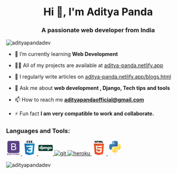 <h1 align="center">Hi 👋, I'm Aditya Panda</h1>
<h3 align="center">A passionate web developer from India</h3>

<p align="left"> <img src="https://komarev.com/ghpvc/?username=adityapandadev&label=Visitors&color=0e75b6&style=plastic" alt="adityapandadev" /> </p>

- 🌱 I’m currently learning **Web Development**

- 👨‍💻 All of my projects are available at [aditya-panda.netlify.app](aditya-panda.netlify.app)

- 📝 I regularly write articles on [aditya-panda.netlify.app/blogs.html](aditya-panda.netlify.app/blogs.html)

- 💬 Ask me about **web development , Django, Tech tips and tools**

- 📫 How to reach me **adityapandaofficial@gmail.com**

- ⚡ Fun fact **I am very compatible to work and collaborate.**


<h3 align="left">Languages and Tools:</h3>
<p align="left"> <a href="https://getbootstrap.com" target="_blank"> <img src="https://raw.githubusercontent.com/devicons/devicon/master/icons/bootstrap/bootstrap-plain-wordmark.svg" alt="bootstrap" width="40" height="40"/> </a> <a href="https://www.w3schools.com/css/" target="_blank"> <img src="https://raw.githubusercontent.com/devicons/devicon/master/icons/css3/css3-original-wordmark.svg" alt="css3" width="40" height="40"/> </a> <a href="https://www.djangoproject.com/" target="_blank"> <img src="https://raw.githubusercontent.com/devicons/devicon/master/icons/django/django-original.svg" alt="django" width="40" height="40"/> </a> <a href="https://git-scm.com/" target="_blank"> <img src="https://www.vectorlogo.zone/logos/git-scm/git-scm-icon.svg" alt="git" width="40" height="40"/> </a> <a href="https://heroku.com" target="_blank"> <img src="https://www.vectorlogo.zone/logos/heroku/heroku-icon.svg" alt="heroku" width="40" height="40"/> </a> <a href="https://www.w3.org/html/" target="_blank"> <img src="https://raw.githubusercontent.com/devicons/devicon/master/icons/html5/html5-original-wordmark.svg" alt="html5" width="40" height="40"/> </a> <a href="https://www.python.org" target="_blank"> <img src="https://raw.githubusercontent.com/devicons/devicon/master/icons/python/python-original.svg" alt="python" width="40" height="40"/> </a> </p>

<p><img align="center" src="https://github-readme-stats.vercel.app/api/top-langs?username=adityapandadev&show_icons=true&locale=en&layout=compact" alt="adityapandadev" /></p>


